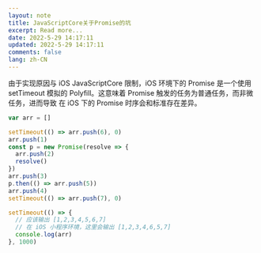 ```yaml
---
layout: note
title: JavaScriptCore关于Promise的坑
excerpt: Read more...
date: 2022-5-29 14:17:11
updated: 2022-5-29 14:17:11
comments: false
lang: zh-CN
---
```


由于实现原因与 iOS JavaScriptCore 限制，iOS 环境下的 Promise 是一个使用 setTimeout 模拟的 Polyfill。这意味着 Promise 触发的任务为普通任务，而非微任务，进而导致 在 iOS 下的 Promise 时序会和标准存在差异。


```js
var arr = []

setTimeout(() => arr.push(6), 0)
arr.push(1)
const p = new Promise(resolve => {
  arr.push(2)
  resolve()
})
arr.push(3)
p.then(() => arr.push(5))
arr.push(4)
setTimeout(() => arr.push(7), 0)

setTimeout(() => {
  // 应该输出 [1,2,3,4,5,6,7]
  // 在 iOS 小程序环境，这里会输出 [1,2,3,4,6,5,7]
  console.log(arr)
}, 1000)
```
  